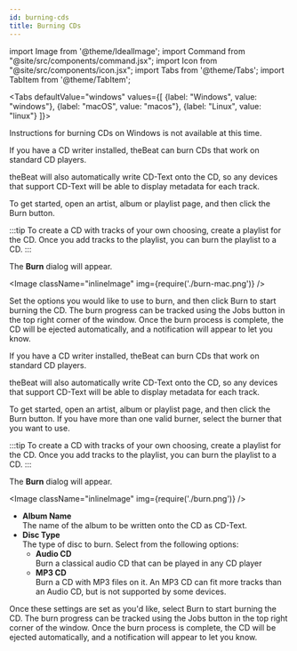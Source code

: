 ```yaml
---
id: burning-cds
title: Burning CDs
---
```


import Image from '@theme/IdealImage';
import Command from "@site/src/components/command.jsx";
import Icon from "@site/src/components/icon.jsx";
import Tabs from '@theme/Tabs';
import TabItem from '@theme/TabItem';

<Tabs defaultValue="windows" values={[
    {label: "Windows", value: "windows"},
    {label: "macOS", value: "macos"},
    {label: "Linux", value: "linux"}
]}>
<TabItem value="windows">

Instructions for burning CDs on Windows is not available at this time.

</TabItem>
<TabItem value="macos">

If you have a CD writer installed, theBeat can burn CDs that work on standard CD players.

theBeat will also automatically write CD-Text onto the CD, so any devices that support CD-Text will be able to display metadata for each track.

To get started, open an artist, album or playlist page, and then click the <Command icon="tools-media-optical-burn">Burn</Command> button.

:::tip
To create a CD with tracks of your own choosing, create a playlist for the CD. Once you add tracks to the playlist, you can burn the playlist to a CD.
:::

The **Burn** dialog will appear.

<Image className="inlineImage" img={require('./burn-mac.png')} />

Set the options you would like to use to burn, and then click <Command>Burn</Command> to start burning the CD. The burn progress can be tracked using the Jobs button in the top right corner of the window. Once the burn process is complete, the CD will be ejected automatically, and a notification will appear to let you know.

</TabItem>
<TabItem value="linux">

If you have a CD writer installed, theBeat can burn CDs that work on standard CD players.

theBeat will also automatically write CD-Text onto the CD, so any devices that support CD-Text will be able to display metadata for each track.

To get started, open an artist, album or playlist page, and then click the <Command icon="tools-media-optical-burn">Burn</Command> button. If you have more than one valid burner, select the burner that you want to use.

:::tip
To create a CD with tracks of your own choosing, create a playlist for the CD. Once you add tracks to the playlist, you can burn the playlist to a CD.
:::

The **Burn** dialog will appear.

<Image className="inlineImage" img={require('./burn.png')} />

- **Album Name**<br />
The name of the album to be written onto the CD as CD-Text.
- **Disc Type**<br />
  The type of disc to burn. Select from the following options:
  - **Audio CD**<br />
    Burn a classical audio CD that can be played in any CD player
  - **MP3 CD**<br />
    Burn a CD with MP3 files on it. An MP3 CD can fit more tracks than an Audio CD, but is not supported by some devices.

Once these settings are set as you'd like, select <Command icon="tools-media-optical-burn">Burn</Command> to start burning the CD. The burn progress can be tracked using the Jobs button in the top right corner of the window. Once the burn process is complete, the CD will be ejected automatically, and a notification will appear to let you know.

</TabItem>
</Tabs>


